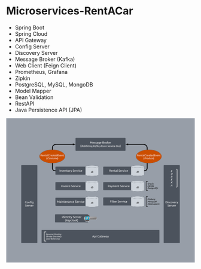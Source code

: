 # Microservices-RentACar

- Spring Boot
- Spring Cloud
- API Gateway
- Config Server
- Discovery Server
- Message Broker (Kafka)
- Web Client (Feign Client)
- Prometheus, Grafana
- Zipkin
- PostgreSQL, MySQL, MongoDB
- Model Mapper
- Bean Validation
- RestAPI
- Java Persistence API (JPA)

![Architecture](images/Microservices.png)